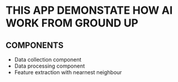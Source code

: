 # THIS APP DEMONSTATE HOW AI WORK FROM GROUND UP

## COMPONENTS

- Data collection component
- Data processing component
- Feature extraction with nearnest neighbour

